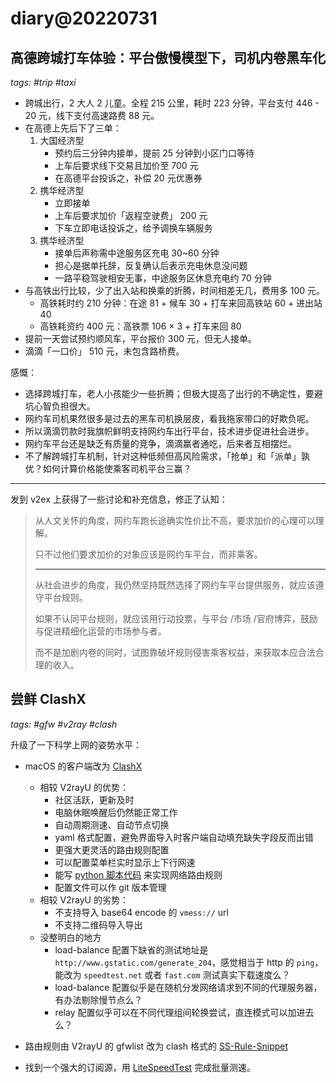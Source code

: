 # diary@20220731

## 高德跨城打车体验：平台傲慢模型下，司机内卷黑车化
_tags: #trip #taxi_

- 跨城出行，2 大人 2 儿童。全程 215 公里，耗时 223 分钟，平台支付 446 - 20 元，线下支付高速路费 88 元。
- 在高德上先后下了三单：
  1. 大国经济型
     - 预约后三分钟内接单，提前 25 分钟到小区门口等待
     - 上车后要求线下交易且加价至 700 元
     - 在高德平台投诉之，补偿 20 元优惠券
  2. 携华经济型
     - 立即接单
     - 上车后要求加价「返程空驶费」 200 元
     - 下车立即电话投诉之，给予调换车辆服务
  3. 携华经济型
     - 接单后声称需中途服务区充电 30~60 分钟
     - 担心是据单托辞，反复确认后表示充电休息没问题
     - 一路平稳驾驶相安无事，中途服务区休息充电约 70 分钟
- 与高铁出行比较，少了出入站和换乘的折腾，时间相差无几，费用多 100 元。
  - 高铁耗时约 210 分钟：在途 81 + 候车 30 + 打车来回高铁站 60 + 进出站 40
  - 高铁耗资约 400 元：高铁票 106 × 3 + 打车来回 80
- 提前一天尝试预约顺风车，平台报价 300 元，但无人接单。
- 滴滴「一口价」 510 元，未包含路桥费。

感慨：
  - 选择跨城打车，老人小孩能少一些折腾；但极大提高了出行的不确定性，要避坑心智负担很大。
  - 网约车司机果然很多是过去的黑车司机换层皮，看我拖家带口的好欺负呢。
  - 所以滴滴罚款时我旗帜鲜明支持网约车出行平台，技术进步促进社会进步。
  - 网约车平台还是缺乏有质量的竞争，滴滴赢者通吃，后来者互相摆烂。
  - 不了解跨城打车机制，针对这种低频但高风险需求，「抢单」和「派单」孰优？如何计算价格能使乘客司机平台三赢？

---

发到 v2ex 上获得了一些讨论和补充信息，修正了认知：

> 从人文关怀的角度，网约车跑长途确实性价比不高，要求加价的心理可以理解。
>
> 只不过他们要求加价的对象应该是网约车平台，而非乘客。
> 
> ---
>
> 从社会进步的角度，我仍然坚持既然选择了网约车平台提供服务，就应该遵守平台规则。
>
> 如果不认同平台规则，就应该用行动投票，与平台 /市场 /官府博弈，鼓励与促进精细化运营的市场参与者。
>
> 而不是加剧内卷的同时，试图靠破坏规则侵害乘客权益，来获取本应合法合理的收入。


## 尝鲜 ClashX
_tags: #gfw #v2ray #clash_

升级了一下科学上网的姿势水平：

- macOS 的客户端改为 [ClashX](https://github.com/yichengchen/clashX)
  - 相较 V2rayU 的优势：
    - 社区活跃，更新及时
    - 电脑休眠唤醒后仍然能正常工作
    - 自动周期测速、自动节点切换
    - yaml 格式配置，避免界面导入时客户端自动填充缺失字段反而出错
    - 更强大更灵活的路由规则配置
    - 可以配置菜单栏实时显示上下行网速
    - 能写 [python 脚本代码](https://lancellc.gitbook.io/clash/clash-config-file/script) 来实现网络路由规则
    - 配置文件可以作 git 版本管理
  - 相较 V2rayU 的劣势：
    - 不支持导入 base64 encode 的 `vmess://` url
    - 不支持二维码导入导出
  - 没整明白的地方
    - load-balance 配置下缺省的测试地址是 `http://www.gstatic.com/generate_204`，感觉相当于  http 的 `ping`，能改为 `speedtest.net` 或者 `fast.com` 测试真实下载速度么？
    - load-balance 配置似乎是在随机分发网络请求到不同的代理服务器，有办法剔除慢节点么？
    - relay 配置似乎可以在不同代理组间轮换尝试，直连模式可以加进去么？

- 路由规则由 V2rayU 的 gfwlist 改为 clash 格式的 [SS-Rule-Snippet](https://github.com/Hackl0us/SS-Rule-Snippet/blob/master/LAZY_RULES/clash.yaml)

- 找到一个强大的订阅源，用 [LiteSpeedTest](https://github.com/xxf098/LiteSpeedTest) 完成批量测速。
